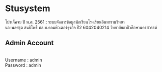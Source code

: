 # Stusystem
โปรเจ็คจบ ปี พ.ศ. 2561 : ระบบจัดการข้อมูลนักเรียนโรงเรียนอินทารามวิทยา <br>
นายพลศรุต  สนธิโพธิ์ ทล.บ.คอมพิวเตอร์ธุรกิจ ปี2  6042040214 วิทยาลัยอาชีวศึกษานครสวรรค์
<h2 font color="red"><b>Admin Account</b></h2>
<br>
Username : admin
<br>
Password : admin
